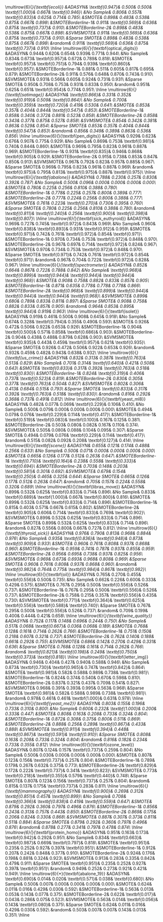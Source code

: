 \multirow{6}{*}{\textbf{ecoli}}
&ADASYN& \textbf{0.947}& 0.500& 0.500& \textbf{1.000}& 0.667& \textbf{0.946}\\
&No Sample& 0.806& 0.557& \textbf{0.833}& 0.625& 0.714& 0.785\\
&SMOTE& 0.898& 0.483& 0.538& 0.875& 0.667& 0.898\\
&SMOTEBorderline-1& 0.911& \textbf{0.569}& 0.636& 0.875& \textbf{0.737}& 0.910\\
&SMOTEBorderline-2& 0.898& 0.483& 0.538& 0.875& 0.667& 0.898\\
&SVMSMOTE& 0.911& \textbf{0.569}& 0.636& 0.875& \textbf{0.737}& 0.910\\
&Sparse SMOTE& 0.898& 0.483& 0.538& 0.875& 0.667& 0.898\\
&random& 0.911& \textbf{0.569}& 0.636& 0.875& \textbf{0.737}& 0.910\\
\hline
\multirow{6}{*}{\textbf{optical_digits}}
&ADASYN& 0.944& 0.620& 0.654& 0.939& 0.771& 0.944\\
&No Sample& 0.834& 0.673& \textbf{0.957}& 0.672& 0.789& 0.818\\
&SMOTE& \textbf{0.957}& \textbf{0.751}& 0.794& 0.939& \textbf{0.860}& \textbf{0.957}\\
&SMOTEBorderline-1& 0.881& 0.511& 0.605& 0.817& 0.695& 0.879\\
&SMOTEBorderline-2& 0.911& 0.576& 0.648& 0.870& 0.743& 0.910\\
&SVMSMOTE& 0.931& 0.566& 0.605& 0.924& 0.731& 0.931\\
&Sparse SMOTE& 0.950& 0.708& 0.753& 0.931& 0.833& 0.950\\
&random& 0.951& 0.625& 0.651& \textbf{0.954}& 0.774& 0.951\\
\hline
\multirow{6}{*}{\textbf{satimage}}
&ADASYN& \textbf{0.866}& 0.331& 0.352& \textbf{0.919}& 0.509& \textbf{0.864}\\
&No Sample& 0.700& \textbf{0.359}& \textbf{0.720}& 0.419& 0.530& 0.641\\
&SMOTE& 0.853& 0.357& 0.404& 0.844& \textbf{0.547}& 0.853\\
&SMOTEBorderline-1& 0.858& 0.340& 0.372& 0.881& 0.523& 0.858\\
&SMOTEBorderline-2& 0.858& 0.343& 0.377& 0.875& 0.527& 0.858\\
&SVMSMOTE& 0.854& 0.342& 0.381& 0.863& 0.529& 0.854\\
&Sparse SMOTE& 0.853& 0.357& 0.404& 0.844& \textbf{0.547}& 0.853\\
&random& 0.856& 0.349& 0.389& 0.863& 0.536& 0.856\\
\hline
\multirow{6}{*}{\textbf{pen_digits}}
&ADASYN& 0.929& 0.623& 0.676& 0.907& 0.775& 0.929\\
&No Sample& 0.869& 0.753& \textbf{0.981}& 0.740& 0.844& 0.860\\
&SMOTE& 0.969& 0.795& 0.823& 0.961& 0.887& 0.969\\
&SMOTEBorderline-1& 0.931& \textbf{0.835}& 0.946& 0.868& \textbf{0.905}& 0.929\\
&SMOTEBorderline-2& 0.915& 0.738& 0.853& 0.847& 0.850& 0.913\\
&SVMSMOTE& 0.967& 0.792& 0.823& 0.957& 0.885& 0.967\\
&Sparse SMOTE& 0.969& 0.795& 0.823& 0.961& 0.887& 0.969\\
&random& \textbf{0.975}& 0.795& 0.813& \textbf{0.975}& 0.887& \textbf{0.975}\\
\hline
\multirow{6}{*}{\textbf{abalone}}
&ADASYN& 0.788& 0.230& 0.257& 0.830& 0.392& 0.787\\
&No Sample& 0.500& 0.096& 0.000& 0.000& 0.000& 0.000\\
&SMOTE& 0.780& 0.225& 0.256& 0.810& 0.388& 0.780\\
&SMOTEBorderline-1& 0.778& 0.225& 0.257& 0.800& 0.389& 0.777\\
&SMOTEBorderline-2& 0.777& 0.224& 0.256& 0.800& 0.388& 0.777\\
&SVMSMOTE& 0.761& 0.223& \textbf{0.270}& 0.730& 0.395& 0.760\\
&Sparse SMOTE& 0.780& 0.225& 0.256& 0.810& 0.388& 0.780\\
&random& \textbf{0.811}& \textbf{0.240}& 0.256& \textbf{0.900}& \textbf{0.398}& \textbf{0.807}\\
\hline
\multirow{6}{*}{\textbf{sick_euthyroid}}
&ADASYN& 0.969& 0.727& 0.745& \textbf{0.972}& 0.843& 0.969\\
&No Sample& 0.960& \textbf{0.838}& \textbf{0.893}& 0.931& \textbf{0.912}& 0.959\\
&SMOTE& \textbf{0.971}& 0.742& 0.761& \textbf{0.972}& 0.854& \textbf{0.971}\\
&SMOTEBorderline-1& 0.970& 0.734& 0.753& \textbf{0.972}& 0.848& 0.970\\
&SMOTEBorderline-2& 0.967& 0.697& 0.714& \textbf{0.972}& 0.824& 0.967\\
&SVMSMOTE& 0.970& 0.734& 0.753& \textbf{0.972}& 0.848& 0.970\\
&Sparse SMOTE& \textbf{0.971}& 0.742& 0.761& \textbf{0.972}& 0.854& \textbf{0.971}\\
&random& 0.967& 0.704& 0.722& \textbf{0.972}& 0.828& 0.967\\
\hline
\multirow{6}{*}{\textbf{spectrometer}}
&ADASYN& 0.852& 0.664& 0.867& 0.722& 0.788& 0.842\\
&No Sample& \textbf{0.968}& \textbf{0.899}& \textbf{0.944}& \textbf{0.944}& \textbf{0.944}& \textbf{0.968}\\
&SMOTE& 0.908& 0.758& 0.882& 0.833& 0.857& 0.905\\
&SMOTEBorderline-1& 0.871& 0.635& 0.778& 0.778& 0.778& 0.866\\
&SMOTEBorderline-2& \textbf{0.968}& \textbf{0.899}& \textbf{0.944}& \textbf{0.944}& \textbf{0.944}& \textbf{0.968}\\
&SVMSMOTE& 0.899& 0.680& 0.789& 0.833& 0.811& 0.897\\
&Sparse SMOTE& 0.908& 0.758& 0.882& 0.833& 0.857& 0.905\\
&random& 0.964& 0.853& 0.895& \textbf{0.944}& 0.919& 0.963\\
\hline
\multirow{6}{*}{\textbf{isolet}}
&ADASYN& 0.919& 0.461& 0.500& 0.908& 0.645& 0.918\\
&No Sample& 0.674& 0.328& \textbf{0.794}& 0.355& 0.490& 0.593\\
&SMOTE& 0.926& 0.472& 0.506& 0.922& 0.653& 0.926\\
&SMOTEBorderline-1& 0.904& \textbf{0.500}& 0.571& 0.858& \textbf{0.686}& 0.903\\
&SMOTEBorderline-2& 0.904& 0.438& 0.488& 0.879& 0.628& 0.903\\
&SVMSMOTE& \textbf{0.935}& 0.443& 0.459& \textbf{0.957}& 0.621& \textbf{0.935}\\
&Sparse SMOTE& 0.926& 0.472& 0.506& 0.922& 0.653& 0.926\\
&random& 0.932& 0.459& 0.482& 0.943& 0.638& 0.932\\
\hline
\multirow{6}{*}{\textbf{us_crime}}
&ADASYN& 0.832& 0.313& 0.387& \textbf{0.763}& 0.513& 0.829\\
&No Sample& 0.701& 0.314& \textbf{0.640}& 0.421& 0.508& 0.643\\
&SMOTE& \textbf{0.833}& 0.317& 0.392& \textbf{0.763}& 0.518& \textbf{0.830}\\
&SMOTEBorderline-1& 0.824& \textbf{0.319}& 0.406& 0.737& \textbf{0.523}& 0.819\\
&SMOTEBorderline-2& 0.830& 0.305& 0.377& \textbf{0.763}& 0.504& 0.827\\
&SVMSMOTE& 0.802& 0.306& 0.413& 0.684& 0.515& 0.793\\
&Sparse SMOTE& \textbf{0.833}& 0.317& 0.392& \textbf{0.763}& 0.518& \textbf{0.830}\\
&random& 0.816& 0.292& 0.368& 0.737& 0.491& 0.812\\
\hline
\multirow{6}{*}{\textbf{yeast_ml8}}
&ADASYN& 0.482& 0.077& 0.069& \textbf{0.229}& 0.106& 0.410\\
&No Sample& 0.500& 0.079& 0.000& 0.000& 0.000& 0.000\\
&SMOTE& 0.494& 0.079& 0.076& \textbf{0.229}& 0.114& \textbf{0.417}\\
&SMOTEBorderline-1& \textbf{0.519}& \textbf{0.083}& \textbf{0.100}& 0.167& 0.125& 0.381\\
&SMOTEBorderline-2& 0.503& 0.080& 0.082& 0.167& 0.110& 0.374\\
&SVMSMOTE& 0.505& 0.080& 0.088& 0.104& 0.095& 0.307\\
&Sparse SMOTE& 0.494& 0.079& 0.076& \textbf{0.229}& 0.114& \textbf{0.417}\\
&random& 0.515& 0.082& 0.092& 0.208& \textbf{0.127}& 0.414\\
\hline
\multirow{6}{*}{\textbf{scene}}
&ADASYN& 0.655& 0.121& 0.174& 0.488& 0.256& 0.633\\
&No Sample& 0.500& 0.071& 0.000& 0.000& 0.000& 0.000\\
&SMOTE& 0.665& 0.126& 0.177& 0.512& 0.263& 0.647\\
&SMOTEBorderline-1& \textbf{0.710}& \textbf{0.164}& 0.238& 0.558& \textbf{0.333}& \textbf{0.694}\\
&SMOTEBorderline-2& 0.703& 0.148& 0.203& \textbf{0.581}& 0.301& 0.692\\
&SVMSMOTE& 0.679& 0.154& \textbf{0.250}& 0.465& 0.325& 0.644\\
&Sparse SMOTE& 0.665& 0.126& 0.177& 0.512& 0.263& 0.647\\
&random& 0.705& 0.157& 0.224& 0.558& 0.320& 0.689\\
\hline
\multirow{6}{*}{\textbf{libras_move}}
&ADASYN& 0.899& 0.532& 0.625& \textbf{0.833}& 0.714& 0.896\\
&No Sample& 0.833& \textbf{0.689}& \textbf{1.000}& 0.667& \textbf{0.800}& 0.816\\
&SMOTE& 0.899& 0.532& 0.625& \textbf{0.833}& 0.714& 0.896\\
&SMOTEBorderline-1& 0.815& 0.403& 0.571& 0.667& 0.615& 0.802\\
&SMOTEBorderline-2& \textbf{0.905}& 0.606& 0.714& \textbf{0.833}& 0.769& \textbf{0.902}\\
&SVMSMOTE& 0.899& 0.532& 0.625& \textbf{0.833}& 0.714& 0.896\\
&Sparse SMOTE& 0.899& 0.532& 0.625& \textbf{0.833}& 0.714& 0.896\\
&random& 0.827& 0.556& 0.800& 0.667& 0.727& 0.812\\
\hline
\multirow{6}{*}{\textbf{thyroid_sick}}
&ADASYN& 0.976& 0.790& 0.813& 0.968& 0.884& 0.976\\
&No Sample& 0.935& \textbf{0.836}& \textbf{0.948}& 0.873& \textbf{0.909}& 0.933\\
&SMOTE& 0.960& 0.761& 0.808& 0.937& 0.868& 0.960\\
&SMOTEBorderline-1& 0.959& 0.741& 0.787& 0.937& 0.855& 0.959\\
&SMOTEBorderline-2& 0.956& 0.695& 0.738& 0.937& 0.825& 0.956\\
&SVMSMOTE& 0.969& 0.673& 0.693& 0.968& 0.808& 0.969\\
&Sparse SMOTE& 0.960& 0.761& 0.808& 0.937& 0.868& 0.960\\
&random& \textbf{0.982}& 0.764& 0.775& \textbf{0.984}& 0.867& \textbf{0.982}\\
\hline
\multirow{6}{*}{\textbf{oil}}
&ADASYN& 0.765& 0.270& 0.455& \textbf{0.556}& 0.500& 0.735\\
&No Sample& 0.662& 0.226& 0.600& 0.333& 0.429& 0.575\\
&SMOTE& 0.767& 0.295& 0.500& \textbf{0.556}& 0.526& 0.737\\
&SMOTEBorderline-1& 0.767& 0.295& 0.500& \textbf{0.556}& 0.526& 0.737\\
&SMOTEBorderline-2& 0.758& 0.215& 0.357& \textbf{0.556}& 0.435& 0.730\\
&SVMSMOTE& \textbf{0.771}& \textbf{0.364}& \textbf{0.625}& \textbf{0.556}& \textbf{0.588}& \textbf{0.740}\\
&Sparse SMOTE& 0.767& 0.295& 0.500& \textbf{0.556}& 0.526& 0.737\\
&random& 0.709& 0.199& 0.400& 0.444& 0.421& 0.658\\
\hline
\multirow{6}{*}{\textbf{wine_quality}}
&ADASYN& 0.752& 0.117& 0.148& 0.696& 0.244& 0.750\\
&No Sample& 0.517& 0.068& \textbf{0.667}& 0.036& 0.068& 0.189\\
&SMOTE& 0.768& 0.128& 0.161& 0.714& 0.262& 0.766\\
&SMOTEBorderline-1& 0.751& 0.150& 0.218& 0.607& 0.321& 0.737\\
&SMOTEBorderline-2& 0.762& 0.140& 0.188& 0.661& 0.292& 0.755\\
&SVMSMOTE& 0.686& 0.142& 0.270& 0.429& 0.331& 0.636\\
&Sparse SMOTE& 0.768& 0.128& 0.161& 0.714& 0.262& 0.766\\
&random& \textbf{0.821}& \textbf{0.198}& 0.249& \textbf{0.750}& \textbf{0.373}& \textbf{0.818}\\
\hline
\multirow{6}{*}{\textbf{letter_img}}
&ADASYN& 0.946& 0.404& 0.427& 0.940& 0.588& 0.946\\
&No Sample& 0.873& \textbf{0.730}& \textbf{0.965}& 0.747& \textbf{0.842}& 0.864\\
&SMOTE& \textbf{0.981}& 0.582& 0.588& 0.989& 0.738& \textbf{0.981}\\
&SMOTEBorderline-1& 0.824& 0.374& 0.540& 0.670& 0.598& 0.810\\
&SMOTEBorderline-2& 0.837& 0.321& 0.437& 0.709& 0.541& 0.827\\
&SVMSMOTE& 0.968& 0.391& 0.393& 0.995& 0.563& 0.968\\
&Sparse SMOTE& \textbf{0.981}& 0.582& 0.588& 0.989& 0.738& \textbf{0.981}\\
&random& 0.978& 0.461& 0.461& \textbf{1.000}& 0.631& 0.978\\
\hline
\multirow{6}{*}{\textbf{yeast_me2}}
&ADASYN& 0.803& 0.155& 0.196& 0.733& 0.310& 0.800\\
&No Sample& 0.600& 0.232& \textbf{1.000}& 0.200& 0.333& 0.447\\
&SMOTE& 0.808& 0.163& 0.208& 0.733& 0.324& 0.804\\
&SMOTEBorderline-1& 0.872& 0.308& 0.375& 0.800& 0.511& 0.869\\
&SMOTEBorderline-2& 0.888& 0.256& 0.289& \textbf{0.867}& 0.433& 0.888\\
&SVMSMOTE& \textbf{0.911}& \textbf{0.394}& 0.448& \textbf{0.867}& \textbf{0.591}& \textbf{0.910}\\
&Sparse SMOTE& 0.808& 0.163& 0.208& 0.733& 0.324& 0.804\\
&random& 0.816& 0.182& 0.234& 0.733& 0.355& 0.812\\
\hline
\multirow{6}{*}{\textbf{ozone_level}}
&ADASYN& 0.807& 0.124& 0.157& \textbf{0.737}& 0.259& 0.804\\
&No Sample& 0.500& 0.030& 0.000& 0.000& 0.000& 0.000\\
&SMOTE& 0.807& 0.123& 0.156& \textbf{0.737}& 0.257& 0.804\\
&SMOTEBorderline-1& 0.789& 0.179& 0.267& 0.632& 0.375& 0.773\\
&SMOTEBorderline-2& \textbf{0.829}& 0.172& 0.222& \textbf{0.737}& 0.341& \textbf{0.823}\\
&SVMSMOTE& 0.773& \textbf{0.218}& \textbf{0.355}& 0.579& \textbf{0.440}& 0.748\\
&Sparse SMOTE& 0.807& 0.123& 0.156& \textbf{0.737}& 0.257& 0.804\\
&random& 0.815& 0.137& 0.175& \textbf{0.737}& 0.283& 0.811\\
\hline
\multirow{6}{*}{\textbf{mammography}}
&ADASYN& \textbf{0.900}& 0.269& 0.312& \textbf{0.851}& 0.457& \textbf{0.899}\\
&No Sample& 0.708& \textbf{0.366}& \textbf{0.838}& 0.419& \textbf{0.559}& 0.647\\
&SMOTE& 0.879& 0.292& 0.360& 0.797& 0.496& 0.876\\
&SMOTEBorderline-1& 0.856& 0.243& 0.313& 0.757& 0.443& 0.850\\
&SMOTEBorderline-2& 0.869& 0.175& 0.206& 0.824& 0.330& 0.868\\
&SVMSMOTE& 0.887& 0.307& 0.373& 0.811& 0.511& 0.884\\
&Sparse SMOTE& 0.879& 0.292& 0.360& 0.797& 0.496& 0.876\\
&random& 0.878& 0.277& 0.341& 0.797& 0.478& 0.874\\
\hline
\multirow{6}{*}{\textbf{protein_homo}}
&ADASYN& 0.951& 0.163& 0.173& \textbf{0.942}& 0.292& 0.951\\
&No Sample& 0.834& \textbf{0.663}& \textbf{0.987}& 0.669& \textbf{0.797}& 0.818\\
&SMOTE& \textbf{0.951}& 0.235& 0.252& 0.927& 0.397& \textbf{0.951}\\
&SMOTEBorderline-1& 0.912& 0.207& 0.242& 0.848& 0.377& 0.910\\
&SMOTEBorderline-2& 0.924& 0.176& 0.198& 0.881& 0.324& 0.923\\
&SVMSMOTE& 0.913& 0.283& 0.335& 0.842& 0.479& 0.911\\
&Sparse SMOTE& \textbf{0.951}& 0.235& 0.252& 0.927& 0.397& \textbf{0.951}\\
&random& 0.949& 0.252& 0.273& 0.921& 0.421& 0.949\\
\hline
\multirow{6}{*}{\textbf{abalone_19}}
&ADASYN& \textbf{0.690}& 0.014& 0.020& \textbf{0.571}& 0.038& \textbf{0.680}\\
&No Sample& 0.500& 0.007& 0.000& 0.000& 0.000& 0.000\\
&SMOTE& 0.624& 0.011& 0.016& 0.429& 0.030& 0.592\\
&SMOTEBorderline-1& 0.563& 0.013& 0.053& 0.143& 0.077& 0.375\\
&SMOTEBorderline-2& 0.622& \textbf{0.017}& 0.043& 0.286& 0.075& 0.523\\
&SVMSMOTE& 0.563& 0.014& \textbf{0.056}& 0.143& \textbf{0.080}& 0.375\\
&Sparse SMOTE& 0.624& 0.011& 0.016& 0.429& 0.030& 0.592\\
&random& 0.503& 0.007& 0.007& 0.143& 0.013& 0.351\\
\hline

